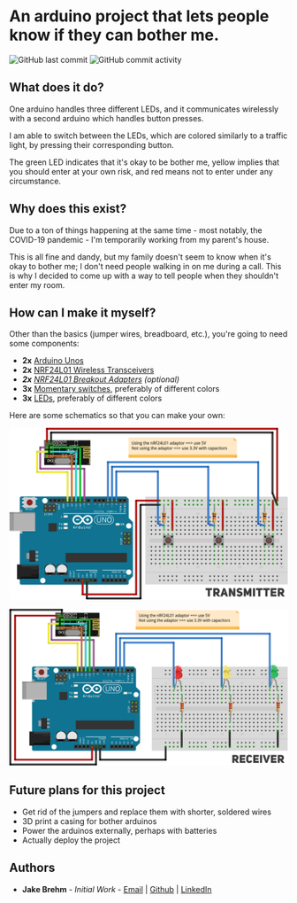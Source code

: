 
# An arduino project that lets people know if they can bother me.

![GitHub last commit](https://img.shields.io/github/last-commit/jakebrehm/bother-me-not?color=violet)
![GitHub commit activity](https://img.shields.io/github/commit-activity/m/jakebrehm/bother-me-not?color=violet)

## What does it do?

One arduino handles three different LEDs, and it communicates wirelessly with a second arduino which handles button presses.

I am able to switch between the LEDs, which are colored similarly to a traffic light, by pressing their corresponding button.

The green LED indicates that it's okay to be bother me, yellow implies that you should enter at your own risk, and red means not to enter under any circumstance.

## Why does this exist?

Due to a ton of things happening at the same time - most notably, the COVID-19 pandemic - I'm temporarily working from my parent's house.

This is all fine and dandy, but my family doesn't seem to know when it's okay to bother me; I don't need people walking in on me during a call. This is why I decided to come up with a way to tell people when they shouldn't enter my room.

## How can I make it myself?

Other than the basics (jumper wires, breadboard, etc.), you're going to need some components:
- **2x** [Arduino Unos](https://www.amazon.com/gp/product/B008GRTSV6/ref=ppx_yo_dt_b_asin_title_o03_s00?ie=UTF8&psc=1)
- **2x** [NRF24L01 Wireless Transceivers](https://www.amazon.com/gp/product/B07SGJ8CM5/ref=ppx_yo_dt_b_asin_title_o04_s00?ie=UTF8&psc=1)
- ***2x** [NRF24L01 Breakout Adapters](https://www.amazon.com/Makerfire-NRF24L01-Breakout-Regulator-Wireless/dp/B01IK9GCPE/ref=sr_1_2?crid=WBRA0JAS5J23&dchild=1&keywords=nrf24l01+adapter&qid=1588989619&s=electronics&sprefix=nrf24l01+ada%2Celectronics%2C152&sr=1-2) (optional)*
- **3x** [Momentary switches](https://www.amazon.com/gp/product/B01E38OS7K/ref=ppx_yo_dt_b_asin_title_o07_s00?ie=UTF8&psc=1), preferably of different colors
- **3x** [LEDs](https://www.amazon.com/gp/product/B0739RYXVC/ref=ppx_yo_dt_b_asin_title_o04_s00?ie=UTF8&psc=1), preferably of different colors

Here are some schematics so that you can make your own:

<p align="center">
  <img src="https://github.com/jakebrehm/bother-me-not/blob/master/img/transmitter_schematic.png" alt="Transmitter Schematic"/>
</p>

<p align="center">
  <img src="https://github.com/jakebrehm/bother-me-not/blob/master/img/receiver_schematic.png" alt="Receiver Schematic"/>
</p>

## Future plans for this project

- Get rid of the jumpers and replace them with shorter, soldered wires
- 3D print a casing for bother arduinos
- Power the arduinos externally, perhaps with batteries
- Actually deploy the project

## Authors
- **Jake Brehm** - *Initial Work* - [Email](mailto:mail@jakebrehm.com) | [Github](http://github.com/jakebrehm) | [LinkedIn](http://linkedin.com/in/jacobbrehm)